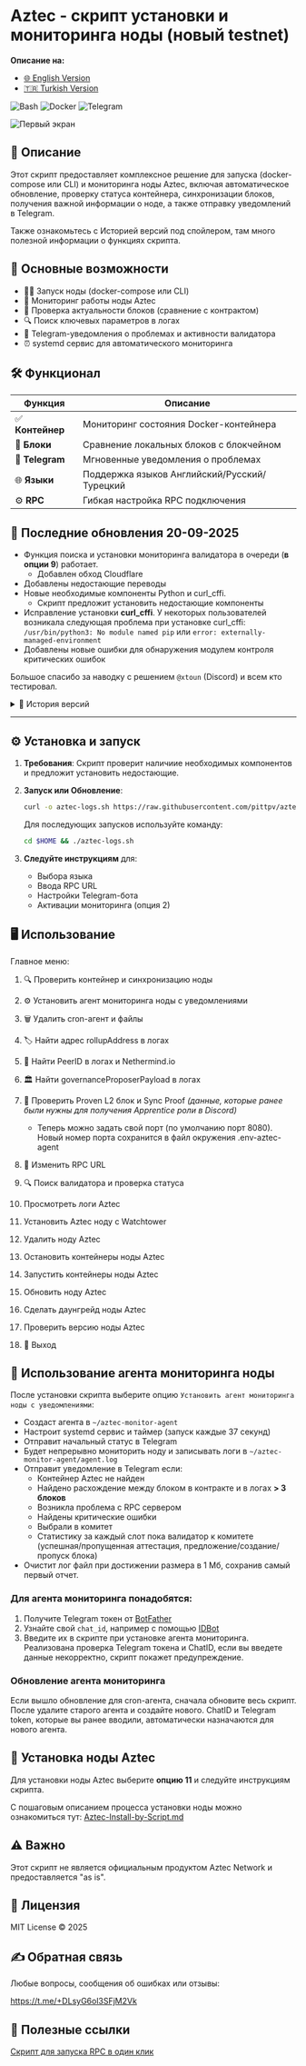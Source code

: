 # Aztec - cкрипт установки и мониторинга ноды (новый testnet)

**Описание на:**
- [🌐 English Version](https://github.com/pittpv/aztec-monitoring-script/blob/main/en/ "English version of description")
- [🇹🇷 Turkish Version](https://github.com/pittpv/aztec-monitoring-script/blob/main/tr/ "Turkish version of description")

![Bash](https://img.shields.io/badge/Bash-5.2-blue)
![Docker](https://img.shields.io/badge/Docker-20.10+-blue)
![Telegram](https://img.shields.io/badge/Telegram-API-blue)

![Первый экран](https://raw.githubusercontent.com/pittpv/aztec-monitoring-script/main/other/img-ru-2025-05-25-05-45-23.png)

## 📝 Описание

Этот скрипт предоставляет комплексное решение для запуска (docker-compose или CLI) и мониторинга ноды Aztec, включая автоматическое обновление, проверку статуса контейнера, синхронизации блоков, получения важной информации о ноде, а также отправку уведомлений в Telegram.

Также ознакомьтесь с Историей версий под спойлером, там много полезной информации о функциях скрипта.

## 🌟 Основные возможности

- 🏃🏻‍ Запуск ноды (docker-compose или CLI)
- 🐳 Мониторинг работы ноды Aztec
- 🔗 Проверка актуальности блоков (сравнение с контрактом)
- 🔍 Поиск ключевых параметров в логах
- 📨 Telegram-уведомления о проблемах и активности валидатора
- ⏰ systemd сервис для автоматического мониторинга

## 🛠️ Функционал

| Функция | Описание |
|---------|----------|
| ✅ **Контейнер** | Мониторинг состояния Docker-контейнера |
| 🔄 **Блоки** | Сравнение локальных блоков с блокчейном |
| 🤖 **Telegram** | Мгновенные уведомления о проблемах |
| 🌐 **Языки** | Поддержка языков Английский/Русский/Турецкий |
| ⚙️ **RPC** | Гибкая настройка RPC подключения |

## 📌 Последние обновления 20-09-2025
- Функция поиска и установки мониторинга валидатора в очереди (**в опции 9**) работает.
  - Добавлен обход Cloudflare
- Добавлены недостающие переводы
- Новые необходимые компоненты Python и curl_cffi.
  - Скрипт предложит установить недостающие компоненты
- Исправление установки **curl_cffi**. У некоторых пользователей возникала следующая проблема при установке curl_cffi: `/usr/bin/python3: No module named pip` или `error: externally-managed-environment`
- Добавлены новые ошибки для обнаружения модулем контроля критических ошибок

Большое спасибо за наводку с решением `@xtoun` (Discord) и всем кто тестировал.


<details>
<summary>📅 История версий</summary>

### 17-09-2025
- Полная поддержка новой сети и тестнета
- Новый скрипт установки ноды
  - Автоматическое создание YML-файлов ключей для web3signer
  - Установка и запуск web3signer
  - Автоматическое создание схемы ключей `keystore.json`
  - Поддержка режима мультивалидатора (до 10 на одну ноду)
  - Возможность назначить один общий `publisher` адрес для всех валидаторов или у каждого свой адрес (такой же как `attester`)
  - Все прежние возможности (автоматическая установка необходимого ПО, проверка портов, возможность назначить свои порты, проверки)
- Новый скрипт-агент для мониторинга работы ноды (**опция 2**)
  - Новые уведомления в Telegram о статистике за каждый слот со всеми типами статусов (✅ attestation, ❌ attestation, ⛏️ Block mined, 📤 Block proposed, ⚠️ Block missed)
  - Поддержка режима мультивалидатора (статистика по всем валидаторам, которые попали в комитет), а также режим одного валидатора
  - DEBUG режим - позволяет получать максимально подробные логи мониторинга ноды. Лог записывается в файл `/root/aztec-monitor-agent/agent.log`. Для включения `DEBUG=true` в файле `/root/.env-aztec-agent` (по умолчанию **false**)
  - Запуск проверки точно по таймеру `systemd` каждые **37 секунд** (примерное время одного слота) - **вы не пропустите ни одного статуса**!
  - Все прежние возможности (контроль синхронизации, проверка на критические ошибки, быстрый просмотр логов ноды, автоматические обновления, функция даунгрейда, управление контейнерами и другие опции)
- Новый скрипт поиска и проверки валидаторов напрямую в контрактах Rollup и GSE (опция 9)
  - Быстрый поиск и проверка статуса валидатора.
  - Поддерживает проверку нескольких валидаторов за один запрос.
  - Точное количество активных валидаторов сети
  - Всегда актуальная информация
- Обновление функции контроля версий скрипта. Теперь показываются краткие описания новых версий и обновлений.
- Добавлены новые ошибки для детектирования модулем контроля критических ошибок с информацией как их исправить и уведомлением в Telegram
- Мелкие улучшения других функций

### 21-08-2025
- Обновлена функция поиска PeerID (восстановлена работа функции + новые возможности)
    - Скрипт находит PeerID ноды в логах
    - Ищет среди актуальных данных на Nethermind.io
    - Если не находит в актуальных данных Nethermind.io, то ищет в архиве
- Обновлена функция создания cron-агента
    - Теперь в уведомлении о включении в комитет можно нажать на адрес валидатора и перейти на его страницу на dashtec.xyz
- Обновлен скрипт установки ноды Aztec
    - Добавлена проверка активности ufw.
    - Если ufw активен, то добавляются правила для портов 8080 и 40400, иначе правила не добавляются.

### 06-08-2025
- Восстановлена работа функции мониторинга очереди валидаторов.

### 02-08-2025
- Обновлена функция проверки включения валидатора в комитет (восстановлена работа функции)
    - Можно указать несколько адресов валидаторов

### 01-08-2025
- Обновлен скрипт проверки валидаторов. Добавлены режимы проверки.
    - Быстрая обработка - сильная нагрузка на CPU
    - Медленная обработка - нет нагрузки на CPU
- Проверка версии ноды Aztec вынесена в отдельный пункт меню, чтобы не тратить время при загрузке скрипта.

### 29-07-2025
- Добавлена функция Обновления ноды Aztec. Функция обновляет ноду моментально, не дожидаясь автоматического обновления от Watchtower.
    - Также используйте эту опцию, если вы делали даунгрейд и нужно все вернуть обратно.
    - Проверяет `docker-compose.yml` и заменяет тег на `latest`
- Добавлена функция Даунгейда версии ноды Aztec. Функция показывает все версии ноды из Docker Hub, позволяя откатиться на любую выбранную из списка версию.
    - Выбор нужной версии
    - Обновление файла `docker-compose.yml`
    - Остановка, загрузка и запуск контейнерова

### 28-07-2025
- Обновлен скрипт установки ноды Aztec с Watchtower. Во время установки скрипт уточнит "Вы хотите запустить несколько валидаторов? (y/n)"
    - Установка в режиме мультивалидатора (до 10 валидаторов на одну ноду)
    - Установка в режиме одного валидатора

### 21-07-2025
- Обновлена команда запуска ноды в CLI (validatorPrivateKey**s**) для версии ноды 1.1.0 и выше.
- Добавлена функция проверки наличия старых screen сессий с нодой в CLI и их удаления перед созданием новой сессии.
- Обновлен адрес rollup контракта

### 15-07-2025
- Доработана система Telegram уведомлений **для валидаторов**. Спасибо за идею @malbur187 (Discord)
    - При установке cron-агента мониторинга ноды можно выбрать какие уведомления получать: только об ошибках или также о выборе в комитет и создании блока.
    - Выбор сохраняется в `.env-aztec-agent` и применяется при последующих повторных созданиях агента. Если надо изменить, то отредактируйте файл `.env-aztec-agent`
- Добавлена функция поиска критических ошибок. Если в логах ноды будет обнаружена критическая ошибка, придет уведомление в Telegram.
    - Пополнение массива ошибок реализовано через единый json-файл, позволяющий быстро добавлять новые ошибки и способ решения.
- Обновлена функция поиска PeerID. Спасибо за идею @web3.creed (Discord)
    - После успешного поиска в логах, PeerID проверяется в публичной базе `aztec.nethermind.io` и показывается результат
- Мелкие улучшения

### 25-06-2025
- Добавлена функция "Остановить контейнеры ноды Aztec" - умная функция, которая запоминает ваш способ работы с контейнером ноды (docker-compose или CLI) и далее работает в выбранном режиме.
    - При запросе способа работы укажите как запущена ваша нода: `docker-compose` или `CLI`
    - При запросе пути к файлу docker-compose укажите путь от корневой директории в формате: `/root/aztec` или `./aztec`
    - Все настройки сохраняются в файле `.env-aztec-agent` Вы можете изменить их при желании.
- Добавлена функция "Запустить контейнеры ноды Aztec" - умная функция, которая использует способ работы с контейнером ноды, назначенный в функции "Остановить контейнеры ноды Aztec" (опция 13).
    - Если вы **не задали** способ работы с контейнером ноды (опция 13) и воспользуетесь функцией "Запустить контейнеры ноды Aztec", то функция будет работать как **визард для запуска ноды в CLI**. В этом случае скрипт запросит необходимые данные для запуска CLI-ноды, сформирует команду и запустит CLI-ноду в screen сессии.
    - Все настройки сохраняются в файле `.env-aztec-agent` Вы можете изменить их при желании.
- Обновлена функция создания cron-агента с telegram уведомлениями - теперь ChatID и Telegram token сохраняются в файле `.env-aztec-agent` и при удалении/создании cron-агента не требуется повторный ввод.
- Добавлена проверка версии ноды Aztec при загрузке скрипта.

### 22-06-2025
- Функция Просмотреть логи Aztec - доработана для показа последних 500 строк с последующим обновлением.
- Функция Проверить контейнер и актуальный блок - улучшенное чтение логов и предотвращение проблем с памятью
- Улучшена функция проверки и установки необходимого ПО для скрипта

### 06-06-2025
- Полная локализация, включая скрипт и уведомления в телеграм, на три языка. Добавлен турецкий язык.
- Добавлена функция установки ноды Aztec c запуском в Docker c **Watchtower**. Watchtower настроен на автоматическое обновление контейнера ноды с сохранением конфигурации.
  - Установка зависимостей
  - Проверка наличия Docker, Docker Compose и установка при необходимости
  - Проверка доступности портов по умолчанию, возможность заменить порты
  - Установка последней версии бинарника ноды
  - Автоматическое создание `.env` и `docker-compose` файлов
  - Открытие портов в ufw
  - Запуск ноды и показ первых логов
- Добавлена функция удаления ноды Aztec  

### 05-06-2025
- Обновление для совместимости с Watchtower

### 04-06-2025
- Улучшен механизм поиска номера блока (опция 1 и cron-агент) в логах уровня debug. Поддержка логов уровня debug, info (и, вероятно, всех остальных). Максимально точный результат поиска.
- Улучшена обработка ошибок проверки блоков 
- Добвлена новая опция - просмотр логов ноды прямо из скрипта (Ctrl+C для выхода из логов)
- Добавлен вывод номера блока из логов при выполнении опции 1.
- Добавлен контроль версий скрипта. Если есть обновления, скрипт уведомит об этом.
- Мелкие улучшения

### 02-06-2025
- Обновлено значение фильтра в командах чтения логов для лучшей совместимости с разными версиями ноды Aztec
- Добавлено логирование ошибок RPC/cast
- Добавлено логирование версии скрипта

### 01-06-2025
- Улучшена совместимость. Скрипт работает с нодой в Docker и CLI.
- Добавлена поддержка нового формата логов "block NNNN"
- Автоматическая проверка наличия и установка утилиты `bc` для вычислений в опции 9
- Удаление ANSI-кодов перед анализом для надежного поиска данных
- Устранена ошибка поиска PeerID в логах
- Оптимизирована работа с hex-значениями блоков
- Улучшена система уведомлений в Telegram

### 30-05-2025
- Добавлена функция проверки валидатора. Анализ все валидаторов, вывод информации по конкретному, полный список.
- Изменение порта узла Aztec для функции получения доказательства. Нужно, если вы меняли порт ноды при установке.

### 29-05-2025
- Очистка файла лога при достижении 1 Мб, первый отчет сохраняется.
</details>


---

## ⚙️ Установка и запуск

1. **Требования**:
   Скрипт проверит наличиие необходимых компонентов и предложит установить недостающие. 

2. **Запуск или Обновление**:
   ```bash
   curl -o aztec-logs.sh https://raw.githubusercontent.com/pittpv/aztec-monitoring-script/main/aztec-logs.sh && chmod +x aztec-logs.sh && ./aztec-logs.sh
   ```
   Для последующих запусков используйте команду:
   ```bash
   cd $HOME && ./aztec-logs.sh 
   ```

3. **Следуйте инструкциям** для:
   - Выбора языка
   - Ввода RPC URL
   - Настройки Telegram-бота
   - Активации мониторинга (опция 2)

## 🖥️ Использование

Главное меню:

1. 🔍 Проверить контейнер и синхронизацию ноды
2. ⚙️ Установить агент мониторинга ноды с уведомлениями
3. 🗑️ Удалить cron-агент и файлы
4. 🏷️ Найти адрес rollupAddress в логах
5. 👥 Найти PeerID в логах и Nethermind.io
6. 🏛️ Найти governanceProposerPayload в логах
7. 🔗 Проверить Proven L2 блок и Sync Proof *(данные, которые ранее были нужны для получения Apprentice роли в Discord)*
   - Теперь можно задать свой порт (по умолчанию порт 8080). Новый номер порта сохранится в файл окружения .env-aztec-agent
8. 🔌 Изменить RPC URL
9. 🔍 Поиск валидатора и проверка статуса
10. Просмотреть логи Aztec
11. Установить Aztec ноду с Watchtower
12. Удалить ноду Aztec
13. Остановить контейнеры ноды Aztec
14. Запустить контейнеры ноды Aztec
15. Обновить ноду Aztec
16. Сделать даунгрейд ноды Aztec
17. Проверить версию ноды Aztec

0. 🚪 Выход

## 🚀 Использование агента мониторинга ноды

После установки скрипта выберитe опцию `Установить агент мониторинга ноды с уведомлениями`:

- Создаст агента в `~/aztec-monitor-agent`
- Настроит systemd сервис и таймер (запуск каждые 37 секунд)
- Отправит начальный статус в Telegram
- Будет непрерывно мониторить ноду и записывать логи в `~/aztec-monitor-agent/agent.log`
- Отправит уведомление в Telegram если:
	- Контейнер Aztec не найден
	- Найдено расхождение между блоком в контракте и в логах **> 3 блоков**
	- Возникла проблема с RPC сервером 
    - Найдены критические ошибки
    - Выбрали в комитет
    - Статистику за каждый слот пока валидатор к комитете (успешная/пропущенная аттестация, предложение/создание/пропуск блока)
- Очистит лог файл при достижении размера в 1 Мб, сохранив самый первый отчет.

### Для агента мониторинга понадобятся:

1. Получите Telegram токен от [BotFather](https://t.me/BotFather)
2. Узнайте свой `chat_id`, например с помощью [IDBot](https://t.me/myidbot)
3. Введите их в скрипте при установке агента мониторинга. Реализована проверка Telegram токена и ChatID, если вы введете данные некорректно, скрипт покажет предупреждение.

### Обновление агента мониторинга

Если вышло обновление для cron-агента, сначала обновите весь скрипт. После удалите старого агента и создайте нового. ChatID и Telegram token, которые вы ранее вводили, автоматически назначаются для нового агента.

## 🚀 Установка ноды Aztec

Для установки ноды Aztec выберите **опцию 11** и следуйте инструкциям скрипта.

C пошаговым описанием процесса установки ноды можно ознакомиться тут: [Aztec-Install-by-Script.md](https://github.com/pittpv/aztec-monitoring-script/blob/main/other/Aztec-Install-by-Script.md)

## ⚠️ Важно

Этот скрипт не является официальным продуктом Aztec Network и предоставляется "as is".

## 📜 Лицензия

MIT License © 2025

## ✍️ Обратная связь

Любые вопросы, сообщения об ошибках или отзывы:

https://t.me/+DLsyG6ol3SFjM2Vk


## 🔗 Полезные ссылки

[Скрипт для запуска RPC в один клик](https://github.com/pittpv/sepolia-auto-install "Запуск Sepolia узла для RPC")
